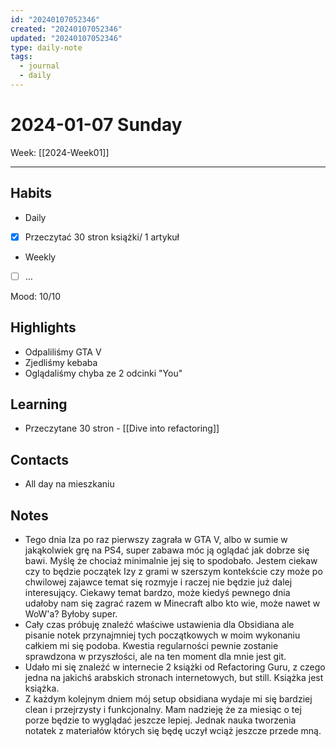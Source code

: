 ```yaml
---
id: "20240107052346"
created: "20240107052346"
updated: "20240107052346"
type: daily-note
tags:
  - journal
  - daily
---
```

# 2024-01-07 Sunday  
Week: [[2024-Week01]]
  
---  
  
## Habits  
- Daily  
- [x] Przeczytać 30 stron książki/ 1 artykuł

- Weekly  
- [ ] …  
  
Mood: 10/10  
  
## Highlights  
- Odpaliliśmy GTA V
- Zjedliśmy kebaba
- Oglądaliśmy chyba ze 2 odcinki "You"
  
## Learning  
- Przeczytane 30 stron - [[Dive into refactoring]]




## Contacts  
- All day na mieszkaniu
  
## Notes  
- Tego dnia Iza po raz pierwszy zagrała w GTA V, albo w sumie w jakąkolwiek grę na PS4, super zabawa móc ją oglądać jak dobrze się bawi. Myślę że chociaż minimalnie jej się to spodobało. Jestem ciekaw czy to będzie początek Izy z grami w szerszym kontekście czy może po chwilowej zajawce temat się rozmyje i raczej nie będzie już dalej interesujący. Ciekawy temat bardzo, może kiedyś pewnego dnia udałoby nam się zagrać razem w Minecraft albo kto wie, może nawet w WoW'a? Byłoby super.
- Cały czas próbuję znaleźć właściwe ustawienia dla Obsidiana ale pisanie notek przynajmniej tych początkowych w moim wykonaniu całkiem mi się podoba. Kwestia regularności pewnie zostanie sprawdzona w przyszłości,  ale na ten moment dla mnie jest git.
- Udało mi się znaleźć w internecie 2 książki od Refactoring Guru, z czego jedna na jakichś arabskich stronach internetowych, but still. Książka jest książka.
- Z każdym kolejnym dniem mój setup obsidiana wydaje mi się bardziej clean i przejrzysty i funkcjonalny. Mam nadzieję że za miesiąc o tej porze będzie to wyglądać jeszcze lepiej. Jednak nauka tworzenia notatek z materiałów których się będę uczył wciąż jeszcze przede mną. 